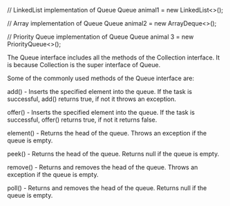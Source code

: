 // LinkedList implementation of Queue
Queue<String> animal1 = new LinkedList<>();

// Array implementation of Queue
Queue<String> animal2 = new ArrayDeque<>();

// Priority Queue implementation of Queue
Queue<String> animal 3 = new PriorityQueue<>();



The Queue interface includes all the methods of the Collection interface. It is because Collection is the super interface of Queue.

Some of the commonly used methods of the Queue interface are:

add() - Inserts the specified element into the queue. If the task is successful, add() returns true, if not it throws an exception.

offer() - Inserts the specified element into the queue. If the task is successful, offer() returns true, if not it returns false.

element() - Returns the head of the queue. Throws an exception if the queue is empty.

peek() - Returns the head of the queue. Returns null if the queue is empty.

remove() - Returns and removes the head of the queue. Throws an exception if the queue is empty.

poll() - Returns and removes the head of the queue. Returns null if the queue is empty.
